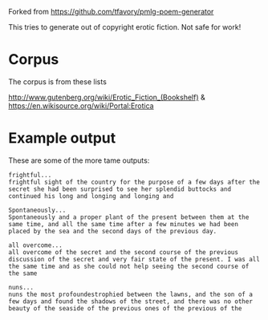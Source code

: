 Forked from https://github.com/tfavory/pmlg-poem-generator

This tries to generate out of copyright erotic fiction. Not safe for work!

# Corpus

The corpus is from these lists

http://www.gutenberg.org/wiki/Erotic_Fiction_(Bookshelf) & https://en.wikisource.org/wiki/Portal:Erotica

# Example output

These are some of the more tame outputs:

    frightful...
    frightful sight of the country for the purpose of a few days after the secret she had been surprised to see her splendid buttocks and continued his long and longing and longing and

    Spontaneously...
    Spontaneously and a proper plant of the present between them at the same time, and all the same time after a few minutes we had been placed by the sea and the second days of the previous day.

    all overcome...
    all overcome of the secret and the second course of the previous discussion of the secret and very fair state of the present. I was all the same time and as she could not help seeing the second course of the same

    nuns...
    nuns the most profoundestrophied between the lawns, and the son of a few days and found the shadows of the street, and there was no other beauty of the seaside of the previous ones of the previous of the
